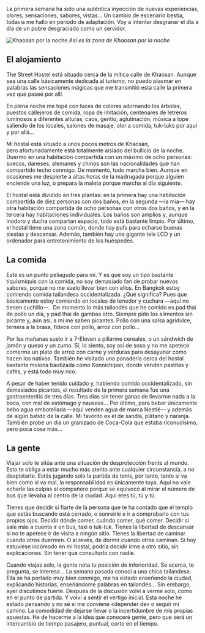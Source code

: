 La primera semana ha sido una auténtica inyección de nuevas experiencias, olores, sensaciones, sabores, vistas... Un cambio de escenario bestia, todavía me hallo en periodo de adaptación. Voy a intentar desgranar el día a día de un pobre desgraciado como un servidor.

![Khaosan por la noche](https://lh3.googleusercontent.com/ZnhuKxvEghYnoTsjqWu73OY4wEOguuBcwQ3Vkc_E2KbcgTGY-2ICl5yku1HJAjCO0URGT9N0zvGp3p2px5c9lUNtsAKWL8yD2Cy-jKy0yjxqYB-TIiemykK-cnS5_vNOknvW8AI0uUrtdbO-Ql9LVXrwZngRFxhjFcP1z9WjuHRYLh6xC0Tutrweej8Vq8XJgg9xh5eiOoIULt8BJ5au9faxV509-9dDX05ISDK_4eORo2ArziAwjkWC7NGNnC-UthTWB3o09vCNTrzPeG0YSujUkROajiQFSRvwDEptbmDENJRrjmIiqKa6GBD0Kz04XUePRZ3ZpVnJlNh-e_Z0QMpkUn2Mtj6tv4DMy66YBOMfG8m7BT9MDGyHyiSneo5sZfWKBVu_j_0E7cOUZAMPf7Jgmk3fx5XoHcm3qLBp4M96QmafNy-0lUytOQrNOKIqqY0Hr1DIvylttdqVq3x7VqEbytF_F9oyol64O8Gfz-JQ2UsgKsERr4nkoZCZeOZGbm7XEeU-P7Q-e3rZFuW3vQyNEEuhB01MerbNRKDA_9j_qHr2ooc0b-LzYkAuRIb_Oj78QAZHVxucXg5y5ze7-3HFLmvW5_vEuA8-0-VI10SpjaOolZkkS5VXIt7osAOS2_OzoT6-t5TuDnEAgZQRdWzqy9s2zv3pf0JoVPNf1vNnMdM=w800-no)
*Así es la zona de Khaosan por la noche*

## El alojamiento

The Street Hostel está situado cerca de la mítica calle de Khaosan. Aunque sea una calle básicamente dedicada al turismo, no puedo plasmar en palabras las sensaciones mágicas que me transmitió esta calle la primera vez que paseé por allí.

En plena noche me topé con luces de colores adornando los árboles, puestos callejeros de comida, ropa de imitación, centenares de letreros luminosos a diferentes alturas, caos, gentío, aglutinación, música a tope saliendo de los locales, salones de masaje, olor a comida, tuk-tuks por aquí y por allá...

Mi hostal está situado a unos pocos metros de Khaosan, pero afortunadamente está totalmente aislado del bullicio de la noche. Duermo en una habitación compartida con un máximo de ocho personas: suecos, daneses, alemanes y chinos son las nacionalidades que han compartido techo conmigo. De momento, todo marcha bien. Aunque en ocasiones me despierte a altas horas de la madrugada porque alguien enciende una luz, o prepara la maleta porque marcha al día siguiente.

El hostal está dividido en tres plantas: en la primera hay una habitación compartida de diez personas con dos baños, en la segunda —la mía— hay otra habitación compartida de ocho personas con otros dos baños, y en la tercera hay habitaciones individuales. Los baños son amplios y, aunque inodoro y ducha compartan espacio, todo está bastante limpio. Por último, el hostal tiene una zona común, donde hay pufs para echarse buenas siestas y descansar. Además, también hay una gigante tele LCD y un ordenador para entretenimiento de los huéspedes.

## La comida

Este es un punto peliagudo para mí. Y es que soy un tipo bastante tiquismiquis con la comida, no soy demasiado fan de probar nuevos sabores, porque no me suelo llevar bien con ellos. En Bangkok estoy comiendo comida tailandesa occidentalizada. ¿Qué significa? Pues que básicamente estoy comiendo en locales de tenedor y cuchara —aquí no tienen cuchillo—.  De momento lo más tailandés que he comido es pad thai de pollo un día, y pad thai de gambas otro. Siempre pido los alimentos sin picante y, aún así, a mí me saben picantes. Pollo con una salsa agridulce, ternera a la brasa, fideos con pollo, arroz con pollo...

Por las mañanas suelo ir a 7-Eleven a pillarme cereales, o un sándwich de jamón y queso y un zumo. Sí, lo siento, soy así de soso y no me apetece comerme un plato de arroz con carne y verduras para desayunar como hacen los nativos. También he visitado una panadería cerca del hostal bastante molona bautizada como Konnichipan, donde venden pastitas y cafés, y está todo muy rico.

A pesar de haber tenido cuidado y, habiendo comido occidentalizado, sin demasiados picantes, el resultado de la primera semana fue una gastroenteritis de tres días. Tres días sin tener ganas de llevarme nada a la boca, con mal de estómago y nauseas... Por último, para beber únicamente bebo agua embotellada —aquí venden agua de marca Nestlé— y además de algún batido de la calle. Mi favorito es el de sandía, plátano y naranja. También probé un día un granizado de Coca-Cola que estaba riconudísimo, pero poca cosa más...

## La gente

Viajar solo te sitúa ante una situación de desprotección frente al mundo. Esto te obliga a estar mucho más atento ante cualquier circunstancia, a no despistarte. Estás jugando solo la partida de tenis, por tanto, tanto si va bien como si va mal, la responsabilidad es únicamente tuya. Aquí no vale echarle las culpas al compañero porque se equivocó al mirar el número de bus que llevaba al centro de la ciudad. Aquí eres tú, tú y tú.

Tienes que decidir si fiarte de la persona que te ha contado que el templo que estás buscando está cerrado, o sonreírle e ir a comprobarlo con tus propios ojos. Decidir dónde comer, cuándo comer, qué comer. Decidir si sale más a cuenta ir en bus, taxi o tuk-tuk. Tienes la libertad de descansar si no te apetece ir de visita a ningún sitio. Tienes la libertad de caminar cuando otros duermen. O al revés, de dormir cuando otros caminan. Si hoy estuviese incómodo en mi hostal, podría decidir irme a otro sitio, sin explicaciones. Sin tener que consultarlo con nadie.

Cuando viajas solo, la gente nota tu posición de inferioridad. Se acerca, te pregunta, se interesa... La semana pasada conocí a una chica tailandesa. Ella se ha portado muy bien conmigo, me ha estado enseñando la ciudad, explicando historias, enseñándome palabras en tailandés... Sin embargo, ayer discutimos fuerte. Después de la discusión volví a verme solo, como en el punto de partida. Y volví a sentir el vértigo inicial. Esta noche he estado pensando y no sé si me conviene «depender de» o seguir mi camino. La comodidad de dejarse llevar o la incertidumbre de mis propias apuestas. He de hacerme a la idea que conoceré gente, pero que será un intercambio de tiempo pasajero, puntual, corto en el tiempo.